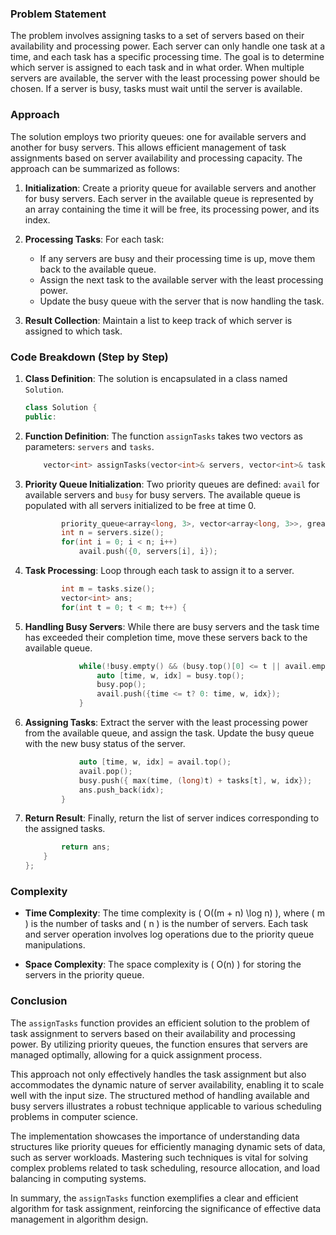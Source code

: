 ### Problem Statement

The problem involves assigning tasks to a set of servers based on their availability and processing power. Each server can only handle one task at a time, and each task has a specific processing time. The goal is to determine which server is assigned to each task and in what order. When multiple servers are available, the server with the least processing power should be chosen. If a server is busy, tasks must wait until the server is available.

### Approach

The solution employs two priority queues: one for available servers and another for busy servers. This allows efficient management of task assignments based on server availability and processing capacity. The approach can be summarized as follows:

1. **Initialization**: Create a priority queue for available servers and another for busy servers. Each server in the available queue is represented by an array containing the time it will be free, its processing power, and its index.

2. **Processing Tasks**: For each task:
   - If any servers are busy and their processing time is up, move them back to the available queue.
   - Assign the next task to the available server with the least processing power.
   - Update the busy queue with the server that is now handling the task.

3. **Result Collection**: Maintain a list to keep track of which server is assigned to which task.

### Code Breakdown (Step by Step)

1. **Class Definition**: The solution is encapsulated in a class named `Solution`.

   ```cpp
   class Solution {
   public:
   ```

2. **Function Definition**: The function `assignTasks` takes two vectors as parameters: `servers` and `tasks`.

   ```cpp
       vector<int> assignTasks(vector<int>& servers, vector<int>& tasks) {
   ```

3. **Priority Queue Initialization**: Two priority queues are defined: `avail` for available servers and `busy` for busy servers. The available queue is populated with all servers initialized to be free at time 0.

   ```cpp
           priority_queue<array<long, 3>, vector<array<long, 3>>, greater<array<long, 3>>> avail, busy;
           int n = servers.size();
           for(int i = 0; i < n; i++)
               avail.push({0, servers[i], i});
   ```

4. **Task Processing**: Loop through each task to assign it to a server.

   ```cpp
           int m = tasks.size();
           vector<int> ans;        
           for(int t = 0; t < m; t++) {
   ```

5. **Handling Busy Servers**: While there are busy servers and the task time has exceeded their completion time, move these servers back to the available queue.

   ```cpp
               while(!busy.empty() && (busy.top()[0] <= t || avail.empty())) {
                   auto [time, w, idx] = busy.top();
                   busy.pop();
                   avail.push({time <= t? 0: time, w, idx});
               }
   ```

6. **Assigning Tasks**: Extract the server with the least processing power from the available queue, and assign the task. Update the busy queue with the new busy status of the server.

   ```cpp
               auto [time, w, idx] = avail.top();
               avail.pop();
               busy.push({ max(time, (long)t) + tasks[t], w, idx});
               ans.push_back(idx);
           }
   ```

7. **Return Result**: Finally, return the list of server indices corresponding to the assigned tasks.

   ```cpp
           return ans;
       }
   };
   ```

### Complexity

- **Time Complexity**: The time complexity is \( O((m + n) \log n) \), where \( m \) is the number of tasks and \( n \) is the number of servers. Each task and server operation involves log operations due to the priority queue manipulations.

- **Space Complexity**: The space complexity is \( O(n) \) for storing the servers in the priority queue.

### Conclusion

The `assignTasks` function provides an efficient solution to the problem of task assignment to servers based on their availability and processing power. By utilizing priority queues, the function ensures that servers are managed optimally, allowing for a quick assignment process.

This approach not only effectively handles the task assignment but also accommodates the dynamic nature of server availability, enabling it to scale well with the input size. The structured method of handling available and busy servers illustrates a robust technique applicable to various scheduling problems in computer science.

The implementation showcases the importance of understanding data structures like priority queues for efficiently managing dynamic sets of data, such as server workloads. Mastering such techniques is vital for solving complex problems related to task scheduling, resource allocation, and load balancing in computing systems.

In summary, the `assignTasks` function exemplifies a clear and efficient algorithm for task assignment, reinforcing the significance of effective data management in algorithm design.